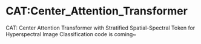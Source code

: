 # CAT:Center_Attention_Transformer
CAT: Center Attention Transformer with Stratified Spatial-Spectral Token for Hyperspectral Image Classification
code is coming~
